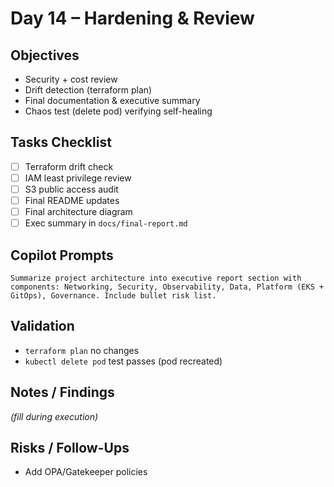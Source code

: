 # Day 14 – Hardening & Review

## Objectives
- Security + cost review
- Drift detection (terraform plan)
- Final documentation & executive summary
- Chaos test (delete pod) verifying self-healing

## Tasks Checklist
- [ ] Terraform drift check
- [ ] IAM least privilege review
- [ ] S3 public access audit
- [ ] Final README updates
- [ ] Final architecture diagram
- [ ] Exec summary in `docs/final-report.md`

## Copilot Prompts
```
Summarize project architecture into executive report section with components: Networking, Security, Observability, Data, Platform (EKS + GitOps), Governance. Include bullet risk list.
```

## Validation
- `terraform plan` no changes
- `kubectl delete pod` test passes (pod recreated)

## Notes / Findings
_(fill during execution)_

## Risks / Follow-Ups
- Add OPA/Gatekeeper policies
